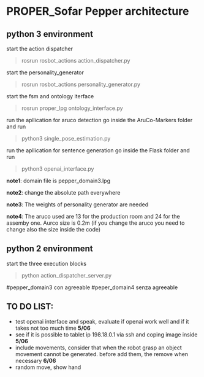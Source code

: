# PROPER_Sofar Pepper architecture


## python 3 environment

start the action dispatcher
> rosrun rosbot_actions action_dispatcher.py

start the personality_generator
> rosrun rosbot_actions personality_generator.py

start the fsm and ontology iterface
> rosrun proper_lpg ontology_interface.py

run the apllication for aruco detection
go inside the AruCo-Markers folder and run
>python3 single_pose_estimation.py  

run the apllication for sentence generation
go inside the Flask folder and run
>python3 openai_interface.py  

**note1**: domain file is pepper_domain3.lpg

**note2**: change the absolute path everywhere

**note3**: The weights of personality generator are needed

**note4**: The aruco used are 13 for the production room and 24 for the assemby one. Aurco size is 0.2m (if you change the aruco you need to change also the size inside the code)

## python 2 environment

start the three execution blocks

>python action_dispatcher_server.py


#pepper_domain3 con agreeable
#peper_domain4 senza agreeable

## TO DO LIST:
- test openai interface and speak, evaluate if openai work well and if it takes not too much time **5/06**
- see if it is possible to tablet ip 198.18.0.1 via ssh and coping image inside **5/06**
- include movements, consider that when the robot grasp an object movement cannot be generated. before add them, the remove when necessary **6/06**
- random move, show hand